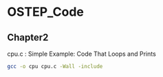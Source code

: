 # OSTEP_Code

## Chapter2
cpu.c : Simple Example: Code That Loops and Prints

```bash
gcc -o cpu cpu.c -Wall -include
```
